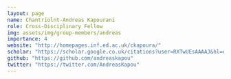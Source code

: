 ```yaml
---
layout: page
name: Chantriolnt-Andreas Kapourani
role: Cross-Disciplinary Fellow
img: assets/img/group-members/andreas
importance: 4
website: "http://homepages.inf.ed.ac.uk/ckapoura/"
scholar: "https://scholar.google.co.uk/citations?user=RXTwUEsAAAAJ&hl=en"
github: "https://github.com/andreaskapou"
twitter: "https://twitter.com/AndreasKapou"
---
```

